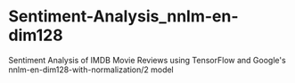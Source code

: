 # Sentiment-Analysis_nnlm-en-dim128
Sentiment Analysis of IMDB Movie Reviews using TensorFlow and Google's nnlm-en-dim128-with-normalization/2 model
